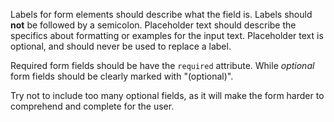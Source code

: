 Labels for form elements should describe what the field is. Labels should **not** be followed by a semicolon. Placeholder text should describe the specifics about formatting or examples for the input text. Placeholder text is optional, and should never be used to replace a label.

Required form fields should be have the `required` attribute. While *optional* form fields should be clearly marked with "(optional)".

Try not to include too many optional fields, as it will make the form harder to comprehend and complete for the user.
